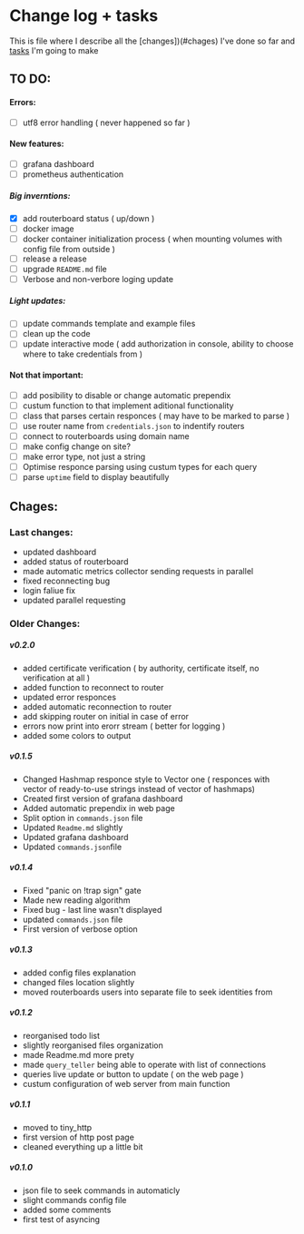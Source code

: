 # Change log + tasks
This is file where I describe all the [changes])(#сhages) I've done so far and [tasks](#to-do) I'm going to make

## TO DO:

#### Errors:
- [ ] utf8 error handling ( never happened so far )

#### New features:
- [ ] grafana dashboard
- [ ] prometheus authentication

##### Big inverntions:
- [x] add routerboard status ( up/down )
- [ ] docker image
- [ ] docker container initialization process ( when mounting volumes with config file from outside )
- [ ] release a release
- [ ] upgrade `README.md` file
- [ ] Verbose and non-verbore loging update

##### Light updates:
- [ ] update commands template and example files
- [ ] clean up the code
- [ ] update interactive mode ( add authorization in console, ability to choose where to take credentials from )

#### Not that important:
- [ ] add posibility to disable or change automatic prependix
- [ ] custum function to that implement aditional functionality
- [ ] class that parses certain responces ( may have to be marked to parse )
- [ ] use router name from `credentials.json` to indentify routers
- [ ] connect to routerboards using domain name
- [ ] make config change on site?
- [ ] make error type, not just a string
- [ ] Optimise responce parsing using custum types for each query
- [ ] parse `uptime` field to display beautifully

<!-- 
#### Older tasks:
- [x] ssl ca verification 
- [x] ssl certificate acceptance
- [x] Colored display
- [x] parallel requests
- [x] update `!trap` error
- [x] don't panic when router doen't respond
- [x] reconnect to router on an error
- [x] reconnection function 
- [x] not display value if it isn't present in the responce
- [x] "no `graph_targets` to no results" - bug
- [x] requests handling correctly
- [x] application frezes after invalid commands
- [x] operate with router errors
- [x] bug when responce is too long
- [x] strange responce from application ( variables mess up and application freezes sometimes )
- [x] make config file and gradana dashboard using prometheus data got by this application
- [x] command query execution from `commands.json` file
- [x] make config for users credentials
- [x] add router custum naming in login config file
- [x] Write config tutorial in README.md
- [x] make `query_teller` being able to operate with list of connections
- [x] rename functions to make them more meaningful
- [x] custum configuration of web server from main function
- [x] queries live update or button to update
- [x] make some comments + function documentation
- [x] remove length mark or use it correctly in router's reply
- [x] update commands config file
- [x] commands config implementation in lib
- [x] do all mikrotik query types
- [x] cover mikrotik responce message commands
- [x] prometheus integration
- [x] encrypt user credentials
- [x] uft8 converter error ( some characters appears in the end of the responce or just disapear ... )
- [x] turn `tell_get` into functuins that borows mutable vector to push responces inside it
- [x] move enerything into a library
- [x] ssl encryption 
-->

## Chages:

### Last changes:
- updated dashboard
- added status of routerboard
- made automatic metrics collector sending requests in parallel
- fixed reconnecting bug
- login faliue fix
- updated parallel requesting

### Older Changes: 
##### v0.2.0
- added certificate verification ( by authority, certificate itself, no verification at all )
- added function to reconnect to router
- updated error responces
- added automatic reconnection to router
- add skipping router on initial in case of error
- errors now print into erorr stream ( better for logging )
- added some colors to output

##### v0.1.5
- Changed Hashmap responce style to Vector one ( responces with vector of ready-to-use strings instead of vector of hashmaps)
- Created first version of grafana dashboard
- Added automatic prependix in web page
- Split option in `commands.json` file
- Updated `Readme.md` slightly
- Updated grafana dashboard
- Updated `commands.json`file

##### v0.1.4
- Fixed "panic on !trap sign" gate
- Made new reading algorithm
- Fixed bug - last line wasn't displayed
- updated `commands.json` file
- First version of verbose option

##### v0.1.3
- added config files explanation
- changed files location slightly
- moved routerboards users into separate file to seek identities from

##### v0.1.2
- reorganised todo list
- slightly reorganised files organization
- made Readme.md more prety
- made `query_teller` being able to operate with list of connections
- queries live update or button to update ( on the web page ) 
- custum configuration of web server from main function

##### v0.1.1
- moved to tiny_http
- first version of http post page
- cleaned everything up a little bit

##### v0.1.0
- json file to seek commands in automaticly
- slight commands config file
- added some comments
- first test of asyncing